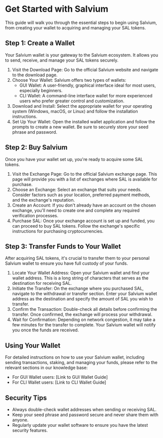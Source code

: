 # Get Started with Salvium

This guide will walk you through the essential steps to begin using Salvium, from creating your wallet to acquiring and managing your SAL tokens.

## Step 1: Create a Wallet

Your Salvium wallet is your gateway to the Salvium ecosystem. It allows you to send, receive, and manage your SAL tokens securely.

1. Visit the Download Page: Go to the official Salvium website and navigate to the download page.
2. Choose Your Wallet: Salvium offers two types of wallets:
   * GUI Wallet: A user-friendly, graphical interface ideal for most users, especially beginners.
   * CLI Wallet: A command-line interface wallet for more experienced users who prefer greater control and customization.
3. Download and Install: Select the appropriate wallet for your operating system (Windows, macOS, or Linux) and follow the installation instructions.
4. Set Up Your Wallet: Open the installed wallet application and follow the prompts to create a new wallet. Be sure to securely store your seed phrase and password.

## Step 2: Buy Salvium

Once you have your wallet set up, you're ready to acquire some SAL tokens.

1. Visit the Exchange Page: Go to the official Salvium exchange page. This page will provide you with a list of exchanges where SAL is available for purchase.
2. Choose an Exchange: Select an exchange that suits your needs. Consider factors such as your location, preferred payment methods, and the exchange's reputation.
3. Create an Account: If you don't already have an account on the chosen exchange, you'll need to create one and complete any required verification processes.
4. Purchase SAL: Once your exchange account is set up and funded, you can proceed to buy SAL tokens. Follow the exchange's specific instructions for purchasing cryptocurrencies.

## Step 3: Transfer Funds to Your Wallet

After acquiring SAL tokens, it's crucial to transfer them to your personal Salvium wallet to ensure you have full custody of your funds.

1. Locate Your Wallet Address: Open your Salvium wallet and find your wallet address. This is a long string of characters that serves as the destination for receiving SAL.
2. Initiate the Transfer: On the exchange where you purchased SAL, navigate to the withdrawal or transfer section. Enter your Salvium wallet address as the destination and specify the amount of SAL you wish to transfer.
3. Confirm the Transaction: Double-check all details before confirming the transfer. Once confirmed, the exchange will process your withdrawal.
4. Wait for Confirmation: Depending on network congestion, it may take a few minutes for the transfer to complete. Your Salvium wallet will notify you once the funds are received.

## Using Your Wallet

For detailed instructions on how to use your Salvium wallet, including sending transactions, staking, and managing your funds, please refer to the relevant sections in our knowledge base:

* For GUI Wallet users: [Link to GUI Wallet Guide]
* For CLI Wallet users: [Link to CLI Wallet Guide]

## Security Tips

* Always double-check wallet addresses when sending or receiving SAL.
* Keep your seed phrase and password secure and never share them with anyone.
* Regularly update your wallet software to ensure you have the latest security features.